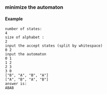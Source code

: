 ### minimize the automaton


#### Example
```
number of states:
4
size of alphabet :
2
input the accept states (split by whitespace)
0 2
input the automaton
0 1
1 2
2 3
3 0
["B", "A", "B", "A"]
["A", "B", "A", "B"]
answer is:
ABAB
```